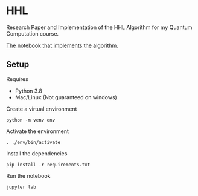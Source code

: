 # HHL

Research Paper and Implementation of the HHL Algorithm for my Quantum Computation course.

[The notebook that implements the algorithm.](./HHL.ipynb)

## Setup

Requires 
- Python 3.8
- Mac/Linux (Not guaranteed on windows)

Create a virtual environment

```commandline
python -m venv env
```

Activate the environment
```commandline
. ./env/bin/activate
```

Install the dependencies
```commandline
pip install -r requirements.txt
```

Run the notebook
```commandline
jupyter lab
```